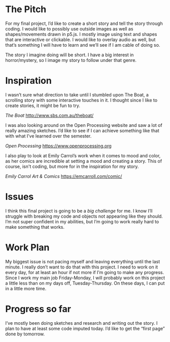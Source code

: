# The Pitch
For my final project, I’d like to create a short story and tell the story through coding. I would like to possibly use outside images as well as shapes/movements drawn in p5.js. I mostly image using text and shapes that are interactive or clickable. I would like to overlay audio as well, but that’s something I will have to learn and we’ll see if I am cable of doing so.

The story I imagine doing will be short. I have a big interest in horror/mystery, so I image my story to follow under that genre.

# Inspiration
I wasn’t sure what direction to take until I stumbled upon The Boat, a scrolling story with some interactive touches in it. I thought since I like to create stories, it might be fun to try.

_The Boat_
http://www.sbs.com.au/theboat/

I was also looking around on the Open Processing website and saw a lot of really amazing sketches. I’d like to see if I can achieve something like that with what I’ve learned over the semester.

_Open Processing_
https://www.openprocessing.org

I also play to look at Emily Carrol’s work when it comes to mood and color, as her comics are incredible at setting a mood and creating a story. This of course, isn't coding, but more for in the inspiration for my story.

_Emily Carrol Art & Comics_
https://emcarroll.com/comic/

# Issues
I think this final project is going to be a *big challenge* for me. I know I’ll struggle with breaking my code and objects not appearing like they should. I’m not super confident in my abilities, but I’m going to work really hard to make something that works.

# Work Plan
My biggest issue is not pacing myself and leaving everything until the last minute. I really don’t want to do that with this project. I need to work on it every day, for at least an hour if not more if I’m going to make any progress. Since I work my main job Friday-Monday, I will probably work on this project a little less than on my days off, Tuesday-Thursday. On these days, I can put in a little more time.

# Progress so far
I’ve mostly been doing sketches and research and writing out the story. I plan to have at least some code imputed today. I’d like to get the “first page” done by tomorrow. 
